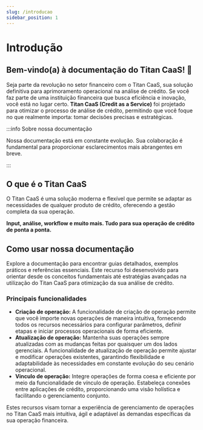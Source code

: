 ```yaml
---
slug: /introducao
sidebar_position: 1
---
```


# Introdução

## Bem-vindo(a) à documentação do Titan CaaS! 🦉

Seja parte da revolução no setor financeiro com o Titan CaaS, sua solução definitiva para aprimoramento operacional na análise de crédito. Se você faz parte de uma instituição financeira que busca eficiência e inovação, você está no lugar certo. **Titan CaaS (Credit as a Service)** foi projetado para otimizar o processo de análise de crédito, permitindo que você foque no que realmente importa: tomar decisões precisas e estratégicas.

:::info Sobre nossa documentação

Nossa documentação está em constante evolução. Sua colaboração é fundamental para proporcionar esclarecimentos mais abrangentes em breve.

:::

## O que é o Titan CaaS

O Titan CaaS é uma solução moderna e flexível que permite se adaptar as necessidades de qualquer produto de crédito, oferecendo a gestão completa da sua operação.

**Input, análise, workflow e muito mais. Tudo para sua operação de crédito de ponta a ponta.**

## Como usar nossa documentação

Explore a documentação para encontrar guias detalhados, exemplos práticos e referências essenciais. Este recurso foi desenvolvido para orientar desde os conceitos fundamentais até estratégias avançadas na utilização do Titan CaaS para otimização da sua análise de crédito.

### Principais funcionalidades

- **Criação de operação:** A funcionalidade de criação de operação permite que você importe novas operações de maneira intuitiva, fornecendo todos os recursos necessários para configurar parâmetros, definir etapas e iniciar processos operacionais de forma eficiente.
- **Atualização de operação:** Mantenha suas operações sempre atualizadas com as mudanças feitas por quaisquer um dos lados gerenciais. A funcionalidade de atualização de operação permite ajustar e modificar operações existentes, garantindo flexibilidade e adaptabilidade às necessidades em constante evolução do seu cenário operacional.
- **Vinculo de operação:** Integre operações de forma coesa e eficiente por meio da funcionalidade de vínculo de operação. Estabeleça conexões entre aplicações de crédito, proporcionando uma visão holística e facilitando o gerenciamento conjunto.

Estes recursos visam tornar a experiência de gerenciamento de operações no Titan CaaS mais intuitiva, ágil e adaptável às demandas específicas da sua operação financeira.
